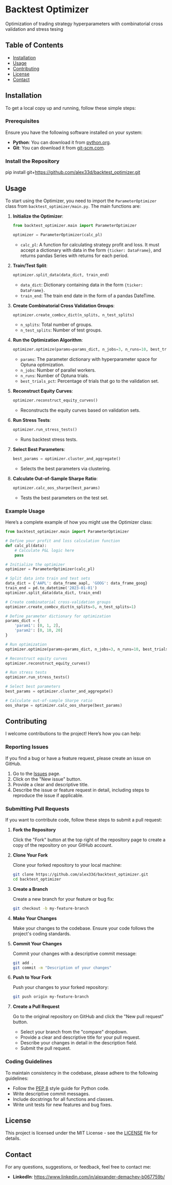# Backtest Optimizer
Optimization of trading strategy hyperparameters with combinatorial cross validation and stress tesing

## Table of Contents

- [Installation](#installation)
- [Usage](#usage)
- [Contributing](#contributing)
- [License](#license)
- [Contact](#contact)

## Installation

To get a local copy up and running, follow these simple steps:

### Prerequisites

Ensure you have the following software installed on your system:

- **Python**: You can download it from [python.org](https://www.python.org/downloads/).
- **Git**: You can download it from [git-scm.com](https://git-scm.com/downloads).

### Install the Repository

pip install git+https://github.com/alex33d/backtest_optimizer.git

## Usage

To start using the Optimizer, you need to import the `ParameterOptimizer` class from `backtest_optimizer/main.py`. The main functions are:

1. **Initialize the Optimizer**:

    ```python
    from backtest_optimizer.main import ParameterOptimizer

    optimizer = ParameterOptimizer(calc_pl)
    ```

    - `calc_pl`: A function for calculating strategy profit and loss. It must accept a dictionary with data in the form `{ticker: DataFrame}`, and returns pandas Series with returns for each period.

2. **Train/Test Split**:

    ```python
    optimizer.split_data(data_dict, train_end)
    ```

    - `data_dict`: Dictionary containing data in the form `{ticker: DataFrame}`.
    - `train_end`: The train end date in the form of a pandas DateTime.

3. **Create Combinatorial Cross Validation Groups**:

    ```python
    optimizer.create_combcv_dict(n_splits, n_test_splits)
    ```

    - `n_splits`: Total number of groups.
    - `n_test_splits`: Number of test groups.

4. **Run the Optimization Algorithm**:

    ```python
    optimizer.optimize(params=params_dict, n_jobs=3, n_runs=10, best_trials_pct=0.25)
    ```

    - `params`: The parameter dictionary with hyperparameter space for Optuna optimization.
    - `n_jobs`: Number of parallel workers.
    - `n_runs`: Number of Optuna trials.
    - `best_trials_pct`: Percentage of trials that go to the validation set.

5. **Reconstruct Equity Curves**:

    ```python
    optimizer.reconstruct_equity_curves()
    ```

    - Reconstructs the equity curves based on validation sets.

6. **Run Stress Tests**:

    ```python
    optimizer.run_stress_tests()
    ```

    - Runs backtest stress tests.

7. **Select Best Parameters**:

    ```python
    best_params = optimizer.cluster_and_aggregate()
    ```

    - Selects the best parameters via clustering.

8. **Calculate Out-of-Sample Sharpe Ratio**:

    ```python
    optimizer.calc_oos_sharpe(best_params)
    ```

    - Tests the best parameters on the test set.

### Example Usage

Here’s a complete example of how you might use the Optimizer class:

```python
from backtest_optimizer.main import ParameterOptimizer

# Define your profit and loss calculation function
def calc_pl(data):
    # Calculate P&L logic here
    pass

# Initialize the optimizer
optimizer = ParameterOptimizer(calc_pl)

# Split data into train and test sets
data_dict = {'AAPL': data_frame_aapl, 'GOOG': data_frame_goog}
train_end = pd.to_datetime('2023-01-01')
optimizer.split_data(data_dict, train_end)

# Create combinatorial cross-validation groups
optimizer.create_combcv_dict(n_splits=5, n_test_splits=1)

# Define parameter dictionary for optimization
params_dict = {
    'param1': [0, 1, 2],
    'param2': [0, 10, 20]
}

# Run optimization
optimizer.optimize(params=params_dict, n_jobs=3, n_runs=10, best_trials_pct=0.25)

# Reconstruct equity curves
optimizer.reconstruct_equity_curves()

# Run stress tests
optimizer.run_stress_tests()

# Select best parameters
best_params = optimizer.cluster_and_aggregate()

# Calculate out-of-sample Sharpe ratio
oos_sharpe = optimizer.calc_oos_sharpe(best_params)
```


## Contributing

I welcome contributions to the project! Here’s how you can help:

### Reporting Issues

If you find a bug or have a feature request, please create an issue on GitHub.

1. Go to the [Issues](https://github.com/yourusername/my-python-project/issues) page.
2. Click on the "New issue" button.
3. Provide a clear and descriptive title.
4. Describe the issue or feature request in detail, including steps to reproduce the issue if applicable.

### Submitting Pull Requests

If you want to contribute code, follow these steps to submit a pull request:

1. **Fork the Repository**

    Click the "Fork" button at the top right of the repository page to create a copy of the repository on your GitHub account.

2. **Clone Your Fork**

    Clone your forked repository to your local machine:

    ```bash
    git clone https://github.com/alex33d/backtest_optimizer.git
    cd backtest_optimizer
    ```

3. **Create a Branch**

    Create a new branch for your feature or bug fix:

    ```bash
    git checkout -b my-feature-branch
    ```

4. **Make Your Changes**

    Make your changes to the codebase. Ensure your code follows the project's coding standards.

5. **Commit Your Changes**

    Commit your changes with a descriptive commit message:

    ```bash
    git add .
    git commit -m "Description of your changes"
    ```

6. **Push to Your Fork**

    Push your changes to your forked repository:

    ```bash
    git push origin my-feature-branch
    ```

7. **Create a Pull Request**

    Go to the original repository on GitHub and click the "New pull request" button.

    - Select your branch from the "compare" dropdown.
    - Provide a clear and descriptive title for your pull request.
    - Describe your changes in detail in the description field.
    - Submit the pull request.

### Coding Guidelines

To maintain consistency in the codebase, please adhere to the following guidelines:

- Follow the [PEP 8](https://www.python.org/dev/peps/pep-0008/) style guide for Python code.
- Write descriptive commit messages.
- Include docstrings for all functions and classes.
- Write unit tests for new features and bug fixes.

## License

This project is licensed under the MIT License - see the [LICENSE](LICENSE) file for details.

## Contact

For any questions, suggestions, or feedback, feel free to contact me:

- **LinkedIn**: https://www.linkedin.com/in/alexander-demachev-b067759b/


